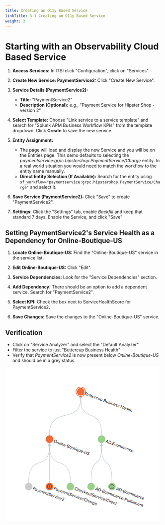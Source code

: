 ```yaml
---
title: Creating an O11y Based Service
linkTitle: 3.1 Creating an O11y Based Service
weight: 2
---
```


# Starting with an Observability Cloud Based Service

1. **Access Services:** In ITSI click "Configuration", click on "Services".

2. **Create New Service: PaymentService2:** Click "Create New Service".

3. **Service Details (PaymentService2):**
    * **Title:** "PaymentService2"
    * **Description (Optional):**  e.g., "Payment Service for Hipster Shop - version 2"

4. **Select Template:** Choose "Link service to a service template" and search for "Splunk APM Business Workflow KPIs" from the template dropdown. Click **Create** to save the new service.

6. **Entity Assignment:**
    * The page will load and display the new Service and you will be on the Entities page. This demo defaults to selecting the *paymentservice:grpc.hipstershop.PaymentService/Charge* entity. In a real world situation you would need to match the workflow to the entity name manually.
    * **Direct Entity Selection (If Available):** Search for the entity using `sf_workflow="paymentservice:grpc.hipstershop.PaymentService/Charge"` and select it.

7. **Save Service (PaymentService2):** Click "Save" to create "PaymentService2".

8. **Settings:** Click the "Settings" tab, enable *Backfill* and keep that standard 7 days. Enable the Service, and click "Save"

## Setting PaymentService2's Service Health as a Dependency for Online-Boutique-US

1. **Locate Online-Boutique-US:** Find the "Online-Boutique-US" service in the service list.

2. **Edit Online-Boutique-US:** Click "Edit".

3. **Service Dependencies:** Look for the "Service Dependencies" section. 

4. **Add Dependency:**  There should be an option to add a dependent service.  Search for "PaymentService2".

5. **Select KPI:** Check the box next to ServiceHealthScore for PaymentService2.

6. **Save Changes:** Save the changes to the "Online-Boutique-US" service.

## Verification

* Click on "Service Analyzer" and select the "Default Analyzer"
* Filter the service to just "Buttercup Business Health"
* Verify that *PaymentService2* is now present below *Online-Boutique-US* and should be in a grey status.

![show-entry](../images/service_tree_o11y.png?classes=inline)